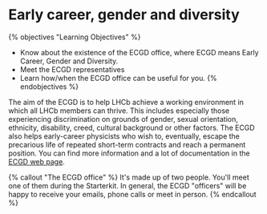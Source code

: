 # Early career, gender and diversity

{% objectives "Learning Objectives" %}
* Know about the existence of the ECGD office, where ECGD means Early Career, 
  Gender and Diversity.
* Meet the ECGD representatives
* Learn how/when the ECGD office can be useful for you.
{% endobjectives %} 

The aim of the ECGD is to help LHCb achieve a working environment in which all LHCb members can thrive. This includes especially those experiencing discrimination on grounds of gender, sexual orientation, ethnicity, disability, creed, cultural background or other factors. The ECGD also helps early-career physicists who wish to, eventually, escape the precarious life of repeated short-term contracts and reach a permanent position. You can find more information and a lot of documentation in the [ECGD web page](http://lhcb.web.cern.ch/lhcb/ECGD_Office/ECGD-intro.html).

{% callout "The ECGD office" %}
It's made up of two people. You'll meet one of them during the Starterkit.  In 
general, the ECGD "officers" will be happy to receive your emails, phone calls 
or meet in person.
{% endcallout %} 
